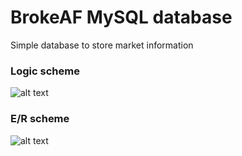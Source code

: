 # BrokeAF MySQL database #

Simple database to store market information

### Logic scheme ###
![alt text](https://bitbucket.org/FrancoRighetti/brokeaf/raw/debc6ed87adc8acb199d3eaa637af9fc1a71d9d8/DatabaseBrokeAF/LogicScheme.png)
### E/R scheme ###
![alt text](https://bitbucket.org/FrancoRighetti/brokeaf/raw/a0d4d177fd82537ad5565a77367e3b9a385b869e/DatabaseBrokeAF/E-R_Scheme.png)
